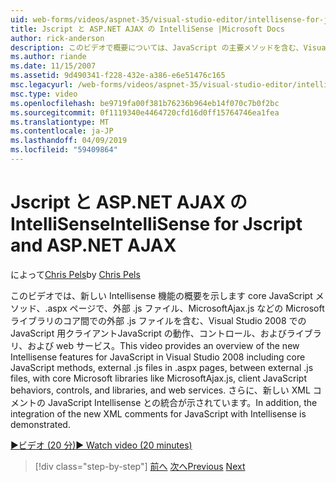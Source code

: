 ```yaml
---
uid: web-forms/videos/aspnet-35/visual-studio-editor/intellisense-for-jscript-and-aspnet-ajax
title: Jscript と ASP.NET AJAX の IntelliSense |Microsoft Docs
author: rick-anderson
description: このビデオで概要については、JavaScript の主要メソッドを含む、Visual Studio 2008 での JavaScript の新しい Intellisense 機能の外部 .js ファイルの i.
ms.author: riande
ms.date: 11/15/2007
ms.assetid: 9d490341-f228-432e-a386-e6e51476c165
msc.legacyurl: /web-forms/videos/aspnet-35/visual-studio-editor/intellisense-for-jscript-and-aspnet-ajax
msc.type: video
ms.openlocfilehash: be9719fa00f381b76236b964eb14f070c7b0f2bc
ms.sourcegitcommit: 0f1119340e4464720cfd16d0ff15764746ea1fea
ms.translationtype: MT
ms.contentlocale: ja-JP
ms.lasthandoff: 04/09/2019
ms.locfileid: "59409864"
---
```

# <a name="intellisense-for-jscript-and-aspnet-ajax"></a><span data-ttu-id="76c77-103">Jscript と ASP.NET AJAX の IntelliSense</span><span class="sxs-lookup"><span data-stu-id="76c77-103">IntelliSense for Jscript and ASP.NET AJAX</span></span>

<span data-ttu-id="76c77-104">によって[Chris Pels](https://twitter.com/chrispels)</span><span class="sxs-lookup"><span data-stu-id="76c77-104">by [Chris Pels](https://twitter.com/chrispels)</span></span>

<span data-ttu-id="76c77-105">このビデオでは、新しい Intellisense 機能の概要を示します core JavaScript メソッド、.aspx ページで、外部 .js ファイル、MicrosoftAjax.js などの Microsoft ライブラリのコア間での外部 .js ファイルを含む、Visual Studio 2008 での JavaScript 用クライアントJavaScript の動作、コントロール、およびライブラリ、および web サービス。</span><span class="sxs-lookup"><span data-stu-id="76c77-105">This video provides an overview of the new Intellisense features for JavaScript in Visual Studio 2008 including core JavaScript methods, external .js files in .aspx pages, between external .js files, with core Microsoft libraries like MicrosoftAjax.js, client JavaScript behaviors, controls, and libraries, and web services.</span></span> <span data-ttu-id="76c77-106">さらに、新しい XML コメントの JavaScript Intellisense との統合が示されています。</span><span class="sxs-lookup"><span data-stu-id="76c77-106">In addition, the integration of the new XML comments for JavaScript with Intellisense is demonstrated.</span></span>

[<span data-ttu-id="76c77-107">&#9654;ビデオ (20 分)</span><span class="sxs-lookup"><span data-stu-id="76c77-107">&#9654; Watch video (20 minutes)</span></span>](https://channel9.msdn.com/Blogs/ASP-NET-Site-Videos/intellisense-for-jscript-and-aspnet-ajax)

> [!div class="step-by-step"]
> <span data-ttu-id="76c77-108">[前へ](multi-targeting-support-in-visual-studio-2008.md)
> [次へ](quick-tour-of-the-visual-studio-2008-integrated-development-environment.md)</span><span class="sxs-lookup"><span data-stu-id="76c77-108">[Previous](multi-targeting-support-in-visual-studio-2008.md)
[Next](quick-tour-of-the-visual-studio-2008-integrated-development-environment.md)</span></span>
